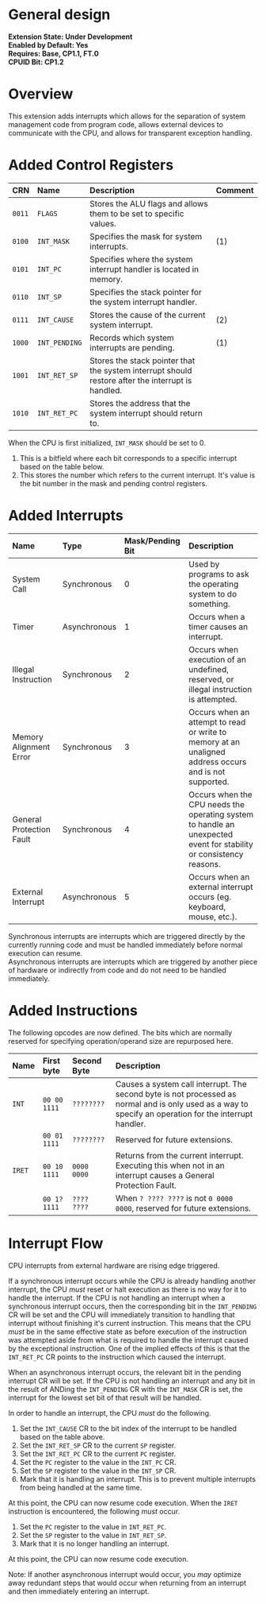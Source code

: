 # General design

**Extension State: Under Development**  
**Enabled by Default: Yes**  
**Requires: Base, CP1.1, FT.0**  
**CPUID Bit: CP1.2**

# Overview

This extension adds interrupts which allows for the separation of system management code from program code, allows external devices to communicate with the CPU, and allows for transparent exception handling.

# Added Control Registers

| CRN    | Name          | Description                                                                                       | Comment |
|:-------|:--------------|:--------------------------------------------------------------------------------------------------|:--------|
| `0011` | `FLAGS`       | Stores the ALU flags and allows them to be set to specific values.                                |         |
| `0100` | `INT_MASK`    | Specifies the mask for system interrupts.                                                         | (1)     |
| `0101` | `INT_PC`      | Specifies where the system interrupt handler is located in memory.                                |         |
| `0110` | `INT_SP`      | Specifies the stack pointer for the system interrupt handler.                                     |         |
| `0111` | `INT_CAUSE`   | Stores the cause of the current system interrupt.                                                 | (2)     |
| `1000` | `INT_PENDING` | Records which system interrupts are pending.                                                      | (1)     |
| `1001` | `INT_RET_SP`  | Stores the stack pointer that the system interrupt should restore after the interrupt is handled. |         |
| `1010` | `INT_RET_PC`  | Stores the address that the system interrupt should return to.                                    |         |

When the CPU is first initialized, `INT_MASK` should be set to 0.

1) This is a bitfield where each bit corresponds to a specific interrupt based on the table below.
2) This stores the number which refers to the current interrupt. It's value is the bit number in the mask and pending control registers.

# Added Interrupts

| Name                     | Type         | Mask/Pending Bit | Description                                                                                                        |
|:-------------------------|:-------------|:-----------------|:-------------------------------------------------------------------------------------------------------------------|
| System Call              | Synchronous  | 0                | Used by programs to ask the operating system to do something.                                                      |
| Timer                    | Asynchronous | 1                | Occurs when a timer causes an interrupt.                                                                           |
| Illegal Instruction      | Synchronous  | 2                | Occurs when execution of an undefined, reserved, or illegal instruction is attempted.                              |
| Memory Alignment Error   | Synchronous  | 3                | Occurs when an attempt to read or write to memory at an unaligned address occurs and is not supported.             |
| General Protection Fault | Synchronous  | 4                | Occurs when the CPU needs the operating system to handle an unexpected event for stability or consistency reasons. |
| External Interrupt       | Asynchronous | 5                | Occurs when an external interrupt occurs (eg. keyboard, mouse, etc.).                                              |

Synchronous interrupts are interrupts which are triggered directly by the currently running code and must be handled immediately before normal execution can resume.  
Asynchronous interrupts are interrupts which are triggered by another piece of hardware or indirectly from code and do not need to be handled immediately.

# Added Instructions

The following opcodes are now defined. The bits which are normally reserved for specifying operation/operand size are repurposed here.

| Name   | First byte    | Second Byte | Description                                                                                                                                             |
|:-------|:--------------|:------------|:--------------------------------------------------------------------------------------------------------------------------------------------------------|
| `INT`  | `00 00 1111`  | `????????`  | Causes a system call interrupt. The second byte is not processed as normal and is only used as a way to specify an operation for the interrupt handler. |
|        | `00 01 1111`  | `????????`  | Reserved for future extensions.                                                                                                                         |
| `IRET` | `00 10 1111`  | `0000 0000` | Returns from the current interrupt. Executing this when not in an interrupt causes a General Protection Fault.                                          |
|        | `00 1? 1111`  | `???? ????` | When `? ???? ????` is not `0 0000 0000`, reserved for future extensions.                                                                                |

# Interrupt Flow

CPU interrupts from external hardware are rising edge triggered.

If a synchronous interrupt occurs while the CPU is already handling another interrupt, the CPU _must_ reset or halt execution as there is no way for it to handle the interrupt. If the CPU is not handling an interrupt
when a synchronous interrupt occurs, then the corresponding bit in the `INT_PENDING` CR will be set and the CPU will immediately transition to handling that interrupt without finishing it's current instruction. This
means that the CPU _must_ be in the same effective state as before execution of the instruction was attempted aside from what is required to handle the interrupt caused by the exceptional instruction. One of the
implied effects of this is that the `INT_RET_PC` CR points to the instruction which caused the interrupt.

When an asynchronous interrupt occurs, the relevant bit in the pending interrupt CR will be set. If the CPU is not handling an interrupt and any bit in the result of ANDing the `INT_PENDING` CR with the `INT_MASK` CR
is set, the interrupt for the lowest set bit of that result will be handled.

In order to handle an interrupt, the CPU _must_ do the following.

1. Set the `INT_CAUSE` CR to the bit index of the interrupt to be handled based on the table above.
2. Set the `INT_RET_SP` CR to the current `SP` register.
3. Set the `INT_RET_PC` CR to the current `PC` register.
4. Set the `PC` register to the value in the `INT_PC` CR.
5. Set the `SP` register to the value in the `INT_SP` CR.
6. Mark that it is handling an interrupt. This is to prevent multiple interrupts from being handled at the same time.

At this point, the CPU can now resume code execution. When the `IRET` instruction is encountered, the following _must_ occur.

1. Set the `PC` register to the value in `INT_RET_PC`.
2. Set the `SP` register to the value in `INT_RET_SP`.
3. Mark that it is no longer handling an interrupt.

At this point, the CPU can now resume code execution.

Note: If another asynchronous interrupt would occur, you _may_ optimize away redundant steps that would occur when returning from an interrupt and then immediately entering an interrupt.
